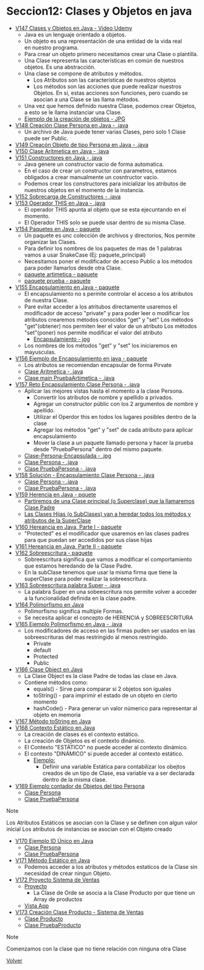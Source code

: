 # Seccion12: Clases y Objetos en java
* [V147 Clases y Objetos en Java - Video Udemy](https://www.udemy.com/course/universidad-java-especialista-en-java-desde-cero-a-master/learn/lecture/44850085#overview)
    - Java es un lenguaje orientado a objetos.
    - Un objeto es una representación de una entidad de la vida real    
        en nuestro programa.
    - Para crear un objeto primero necesitamos crear una Clase o plantilla.
    - Una Clase representa las características en común de nuestros objetos. Es
        una abstracción.
    - Una clase se compone de atributos y métodos.
        * Los Atributos son las características de nuestros objetos
        * Los métodos son las acciones que puede realizar nuestros Objetos. En si,
            estas acciones son funciones, pero cuando se asocian a una Clase se
            las llama métodos.
    - Una vez que hemos definido nuestra Clase, podemos crear Objetos, a esto
        se le llama instanciar una Clase.
    * [Ejemplo de la creación de objetos - JPG](V147_Clases_y_Objetos_en_Java/Docs/Ejemplo-Objetos.jpg)
* [V148 Creación Clase Persona en Java - .java](V148_Creacion_Clase_Persona_en_Java/src/Persona.java)
    - Un archivo de Java puede tener varias Clases, pero solo 1 Clase puede
        ser Public.
* [V149 Creacón Objeto de tipo Persona en Java - .java](V149_Creacion_Objeto_de_Tipo_Persona_en_Java/src/Persona.java)
* [V150 Clase Arítmetica en Java - .java](V150_Clase_Aritmetica_en_Java/src/Aritmetica.java)
* [V151 Constructores en Java - .java](V151_Constructores_en_Java/src/Aritmetica.java)
    - Java genere un constructor vacio de forma automatica.
    - En el caso de crear un constructor con parametros, estamos obligados
        a crear manualmente un cosntructor vacio. 
    - Podemos crear los constructores para inicializar los atributos de nuestros
        objetos en el momento de la instancia.
* [V152 Sobrecarga de Constructores - .java](V152_Sobrecarga_de_Constructores/src/Aritmetica.java)
* [V153 Operador THIS en Java - .java](V153_Operador_This_en_Java/src/Aritmetica.java)
    - El operador THIS apunta al objeto que se esta ejecuntando en el momento.
    - El Operador THIS solo se puede usar dentro de su misma Clase.
* [V154 Paquetes en Java - paquete](V154_Paquetes_en_Java/src)
    - Un paquete es unc colección de archivos y directorios, Nos permite
        organizar las Clases.
    - Para definir los nombres de los paquetes de mas de 1 palabras vamos a 
        usar SnakeCase (Ej: paquete_principal)
    - Necesitamos poner el modificador de acceso Public a los métodos
        para poder llamarlos desde otra Clase.
    * [paquete artimetica - paquete](V154_Paquetes_en_Java/src/aritmetica)
    * [paquete prueba - paquete](V154_Paquetes_en_Java/src/prueba)
* [V155 Encapsulamiento en Java - paquete](V155_Encapsulamiento_en_Java/)
    - El encapsulamiento no s permite controlar el acceso a los atributos de 
        nuestra Clase.
    - Pare evitar acceder a los atritubos directamente usaremos el modificador
        de acceso "private"
        y para poder leer o modificar los atributos crearemos métodos conocidos
        "get" y "set"
        Los métodos "get"(obtener) nos permiten leer el valor de un atributo
        Los métodos "set"(poner) nos permite modificar el valor del atributo
        * [Encapsulamiento - jpg](V155_Encapsulamiento_en_Java/Docs/encapsulamiento.jpg)
    - Los nombres de los métodos "get" y "set" los iniciaremos en mayusculas.
* [V156 Ejemplo de Encapsulamiento en java - paquete](V156_Ejemplo_de_Encapsulamiento_en_Java/src)
    - Los atributos se recomiendan encapsular de forma Pirvate
    * [Clase Aritmetica - .java](V156_Ejemplo_de_Encapsulamiento_en_Java/src/aritmetica/Aritmetica.java)
    * [Clase main PruebaArtimetica - .java](V156_Ejemplo_de_Encapsulamiento_en_Java/src/prueba/PruebaAritmetica.java)
* [V157 Reto Encapsulamiento Clase Persona - .java](V157_Reto_Encapsulamiento_Clase_Persona/src)
    - Aplicar las mejores vistas hasta el momento a la clase Persona.
        * Convertir los atributos de nombre y apellido a privados.
        * Agregar un constructor públic con los 2 argumentos de nombre y apellido.
        * Utilizar el Operdor this en todos los lugares posibles dentro de la clase
        * Agregar los métodos "get" y "set" de cada atributo para aplicar encapsulamiento
        * Mover la clase a un paquete llamado persona y hacer la prueba desde
            "PruebaPersona" dentro del mismo paquete.
    * [Clase-Persona-Encapsulada - .jpg](V157_Reto_Encapsulamiento_Clase_Persona/Docs/Clase-Persona-Encapsulada.jpg)
    * [Clase Persona - .java](V157_Reto_Encapsulamiento_Clase_Persona/src/persona/Persona.java)
    * [Clase PruebaPersona - .java](V157_Reto_Encapsulamiento_Clase_Persona/src/persona/PruebaPersona.java)
* [V158 Solución - Encapsulamiento Clase Persona - .java](V158_Solucion_Encapsulamiento_Clase_Persona/src/)
    * [Clase Persona - .java](V158_Solucion_Encapsulamiento_Clase_Persona/src/persona/Persona.java)
    * [Clase PruebaPersona - .java](V158_Solucion_Encapsulamiento_Clase_Persona/src/persona/PruebaPersona.java)
* [V159 Herencia en Java - pquete](V159_Herencia_en_Java/Docs)
    - [Partiremos de una Clase principal (o Superclase) que la llamaremos Clase Padre](V159_Herencia_en_Java/Docs/Clase-Padre-e-hijas.jpg)
    - [Las Clases Hijas (o SubClases) van a heredar todos los métodos y atributos de la SuperClase](V159_Herencia_en_Java/Docs/Clase-hija-o-SubClase.jpg)
* [V160 Hereancia en Java, Parte I - paquete](V160_Herencia_en_Java_Parte_1/src)
    - "Protected" es el modificador que usaremos en las clases padres para que
        puedan ser accedidos por sus clase hijas
* [V161 Hereancia en Java, Parte II - paquete](V161_Herencia_en_Java_Parte_2/src)
* [V162 Sobreescritura - paquete](V162_Sobreescritura/src)
    - Sobreescritura significa que vamos a modificar el comportamiento que 
        estamos heredando de la Clase Padre.
    - En la subClase tenemos que usar la misma firma que tiene la superClase
        para poder realizar la sobreescritura.
* [V163 Sobreescritura palabra Super - .java](V163_Sobreescritura_Palabra_Super/src/animales/Animal.java)
    - La palabra Super en una sobeescritura nos permite volver a acceder a la 
        funcionalidad definida en la clase padre.
* [V164 Polimorfismo en Java](V164_Polimorfismo_en_Java/Docs/polimorfismo.jpg)
    - Polimorfismo significa multiple Formas.
    - Se necesita aplicar el concepto de HERENCIA y SOBREESCRITURA
* [V165 Ejemplo Polimorfismo en Java - .java](V165_Ejemplo_Polimorfismo_en_Java/src/animales/Animal.java)
    - Los modificadores de acceso en las firmas puden ser usados en las
        sobreescrituras del mas restringido al menos restringido.
        * Private
        * default
        * Protected
        * Public
* [V166 Clase Object en Java](V166_Clase_Object_en_Java/Docs/Clase_Object_Padre_de_los_Padres.jpg)
    - La Clase Object es la clase Padre de todas las clase en Java. 
    - Contiene métodos como:
        * equals() - Sirve para comparar si 2 objetos son iguales
        * toString() - para imprimir el estado de un objeto en cierto momento
        * hashCode() - Para generar un valor númerico para representar al
            objeto en memoria
* [V167 Método toString en Java](V167_Metodo_toString_en_Java/src/persona)
* [V168 Contexto Estático en Java](V168_Contexto_Estatico_en_Java/Docs/Contexto_estatico_Variable_Estatica.jpg)
    - La creación de clases es el contexto estático.
    - La creación de Objetos es el contexto dinámico.
    - El Contexto "ESTÁTICO" no puede acceder al contexto dinámico.
    - El contexto "DINÁMICO" si puede acceder al contexto estático.
        - [Ejemplo:](V168_Contexto_Estatico_en_Java/Docs/Contexto_estatico_Variable_Estatica.jpg)
            * Definir una variable Estática para contabilizar los obejtos 
                creados de un tipo de Clase, esa variable va a ser declarada
                dentro de la misma clase.
* [V169 Ejemplo contador de Objetos del tipo Persona](V169_Ejemplo_Contador_de_Objetos_Persona/src/persona/)
    * [Clase Persona](V169_Ejemplo_Contador_de_Objetos_Persona/src/persona/Persona.java)
    * [Clase PruebaPersona](V169_Ejemplo_Contador_de_Objetos_Persona/src/persona/PruebaPersona.java)
> [!NOTE]
> Los Atributos Estáticos se asocian con la Clase y se
> definen con algun valor inicial
> Los atributos de instancias se asocian con el Objeto creado
* [V170 Ejemplo ID Único en Java](V170_Ejemplo_ID_Unico_en_Java/src/persona)
    * [Clase Persona](V170_Ejemplo_ID_Unico_en_Java/src/persona/Persona.java)
    * [Clase PruebaPersona](V170_Ejemplo_ID_Unico_en_Java/src/persona/PruebaPersona.java)
* [V171 Método Estático en Java](V171_Metodo_Estatico_en_Java/src/persona)
    - Podemos acceder a los atributos y métodos estaticos de la Clase sin necesidad
        de crear ningun Objeto.
* [V172 Proyecto Sistema de Ventas](V172_Proyecto_Sistema_de_Ventas/Docs)
    * [Proyecto](V172_Proyecto_Sistema_de_Ventas/Docs/proyecto.jpg)
        - La Clase de Orde se asocia a la Clase Producto por que tiene un Array de productos
    * [Vista App](V172_Proyecto_Sistema_de_Ventas/Docs/vista-app.jpg)
* [V173 Creación Clase Producto - Sistema de Ventas](V173_Creacion_Clase_Producto/src/ventas)
    * [Clase Producto](V173_Creacion_Clase_Producto/src/ventas/Producto.java)
    * [Clase PruebaProducto](V173_Creacion_Clase_Producto/src/ventas/PruebaProducto.java)
> [!NOTE]
> Comenzamos con la clase que no tiene relación con ninguna
> otra Clase

[Volver](../)